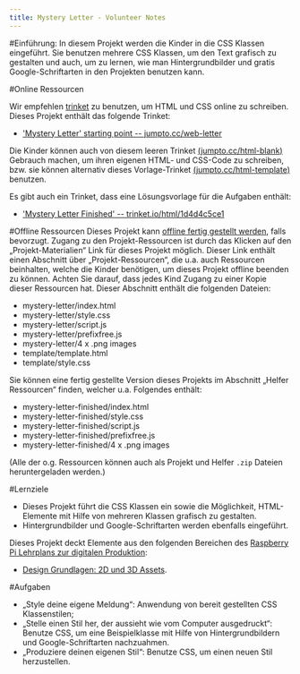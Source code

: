 ```yaml
---
title: Mystery Letter - Volunteer Notes 
---
```


#Einführung:
In diesem Projekt werden die Kinder in die CSS Klassen eingeführt. Sie benutzen mehrere CSS Klassen, um den Text grafisch zu gestalten und auch, um zu lernen, wie man Hintergrundbilder und gratis Google-Schriftarten in den Projekten benutzen kann. 


#Online Ressourcen

Wir empfehlen [trinket](https://trinket.io/) zu benutzen, um HTML und CSS online zu schreiben. Dieses Projekt enthält das folgende Trinket:

+ ['Mystery Letter' starting point  -- jumpto.cc/web-letter](http://jumpto.cc/web-letter)

Die Kinder können auch von diesem leeren Trinket [(jumpto.cc/html-blank)](http://jumpto.cc/html-blank) Gebrauch machen, um ihren eigenen HTML- und CSS-Code zu schreiben, bzw. sie können alternativ dieses Vorlage-Trinket [(jumpto.cc/html-template)](http://jumpto.cc/html-template) benutzen.

Es gibt auch ein Trinket, dass eine Lösungsvorlage für die Aufgaben enthält:

+ ['Mystery Letter Finished' -- trinket.io/html/1d4d4c5ce1](https://trinket.io/html/1d4d4c5ce1)

#Offline Ressourcen
Dieses Projekt kann [offline fertig gestellt werden](https://www.codeclubprojects.org/en-GB/resources/webdev-working-offline/), falls bevorzugt. Zugang zu den Projekt-Ressourcen ist durch das Klicken auf den „Projekt-Materialien“ Link für dieses Projekt möglich. Dieser Link enthält einen Abschnitt über „Projekt-Ressourcen“, die u.a. auch Ressourcen beinhalten, welche die Kinder benötigen, um dieses Projekt offline beenden zu können. Achten Sie darauf, dass jedes Kind Zugang zu einer Kopie dieser Ressourcen hat. Dieser Abschnitt enthält die folgenden Dateien:

+ mystery-letter/index.html
+ mystery-letter/style.css
+ mystery-letter/script.js
+ mystery-letter/prefixfree.js
+ mystery-letter/4 x .png images
+ template/template.html
+ template/style.css

Sie können eine fertig gestellte Version dieses Projekts im Abschnitt „Helfer Ressourcen“ finden, welcher u.a. Folgendes enthält:

+ mystery-letter-finished/index.html
+ mystery-letter-finished/style.css
+ mystery-letter-finished/script.js
+ mystery-letter-finished/prefixfree.js
+ mystery-letter-finished/4 x .png images

(Alle der o.g. Ressourcen können auch als Projekt und Helfer `.zip` Dateien heruntergeladen werden.)

#Lernziele
+ Dieses Projekt führt die CSS Klassen ein sowie die Möglichkeit, HTML-Elemente mit Hilfe von mehreren Klassen grafisch zu gestalten.
+ Hintergrundbilder und Google-Schriftarten werden ebenfalls eingeführt. 

Dieses Projekt deckt Elemente aus den folgenden Bereichen des [Raspberry Pi Lehrplans zur digitalen Produktion](http://rpf.io/curriculum):

+ [Design Grundlagen: 2D und 3D Assets](https://www.raspberrypi.org/curriculum/design/creator).

#Aufgaben
+ „Style deine eigene Meldung“: Anwendung von bereit gestellten CSS Klassenstilen;
+ „Stelle einen Stil her, der aussieht wie vom Computer ausgedruckt“: Benutze CSS, um eine Beispielklasse mit Hilfe von Hintergrundbildern und Google-Schriftarten nachzuahmen. 
+ „Produziere deinen eigenen Stil“: Benutze CSS, um einen neuen Stil herzustellen.

